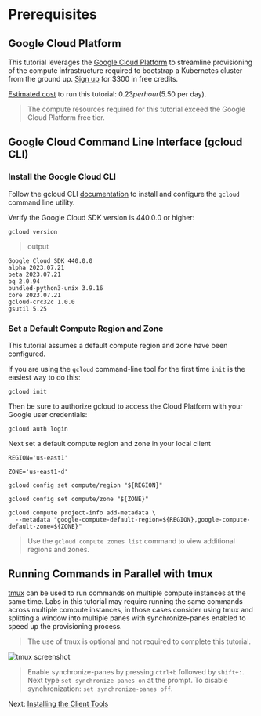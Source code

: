 # Prerequisites

## Google Cloud Platform

This tutorial leverages the [Google Cloud Platform](https://cloud.google.com/) to streamline provisioning of the compute infrastructure required to bootstrap a Kubernetes cluster from the ground up. [Sign up](https://cloud.google.com/free/) for $300 in free credits.

[Estimated cost](https://cloud.google.com/products/calculator#id=873932bc-0840-4176-b0fa-a8cfd4ca61ae) to run this tutorial: $0.23 per hour ($5.50 per day).

> The compute resources required for this tutorial exceed the Google Cloud Platform free tier.

## Google Cloud Command Line Interface (gcloud CLI)

###  Install the Google Cloud CLI

Follow the gcloud CLI [documentation](https://cloud.google.com/cli) to install and configure the `gcloud` command line utility.

Verify the Google Cloud SDK version is 440.0.0 or higher:

```
gcloud version
```

> output

```
Google Cloud SDK 440.0.0
alpha 2023.07.21
beta 2023.07.21
bq 2.0.94
bundled-python3-unix 3.9.16
core 2023.07.21
gcloud-crc32c 1.0.0
gsutil 5.25
```

### Set a Default Compute Region and Zone

This tutorial assumes a default compute region and zone have been configured.

If you are using the `gcloud` command-line tool for the first time `init` is the easiest way to do this:

```
gcloud init
```

Then be sure to authorize gcloud to access the Cloud Platform with your Google user credentials:

```
gcloud auth login
```

Next set a default compute region and zone in your local client

```
REGION='us-east1'

ZONE='us-east1-d'

gcloud config set compute/region "${REGION}"

gcloud config set compute/zone "${ZONE}"

gcloud compute project-info add-metadata \
  --metadata "google-compute-default-region=${REGION},google-compute-default-zone=${ZONE}"
```

> Use the `gcloud compute zones list` command to view additional regions and zones.

## Running Commands in Parallel with tmux

[tmux](https://tmux.github.io/) can be used to run commands on multiple compute instances at the same time. Labs in this tutorial may require running the same commands across multiple compute instances, in those cases consider using tmux and splitting a window into multiple panes with synchronize-panes enabled to speed up the provisioning process.

> The use of tmux is optional and not required to complete this tutorial.

![tmux screenshot](./images/tmux-screenshot.png)

> Enable synchronize-panes by pressing `ctrl+b` followed by `shift+:`. Next type `set synchronize-panes on` at the prompt. To disable synchronization: `set synchronize-panes off`.

Next: [Installing the Client Tools](./02-client-tools.md)
